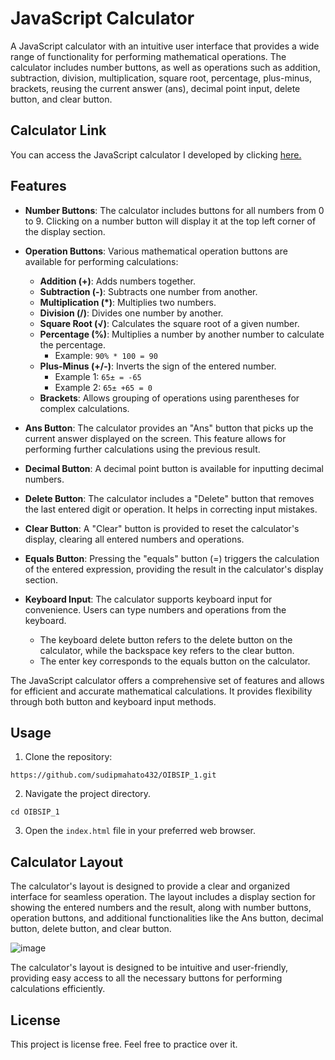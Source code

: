 # JavaScript Calculator

A JavaScript calculator with an intuitive user interface that provides a wide range of functionality for performing mathematical operations. The calculator includes number buttons, as well as operations such as addition, subtraction, division, multiplication, square root, percentage, plus-minus, brackets, reusing the current answer (ans), decimal point input, delete button, and clear button.

## Calculator Link

You can access the JavaScript calculator I developed by clicking [here.](https://sudipmahato432.github.io/OIBSIP_1/)


## Features

- **Number Buttons**: The calculator includes buttons for all numbers from 0 to 9. Clicking on a number button will display it at the top left corner of the display section.

- **Operation Buttons**: Various mathematical operation buttons are available for performing calculations:
  - **Addition (+)**: Adds numbers together.
  - **Subtraction (-)**: Subtracts one number from another.
  - **Multiplication (*)**: Multiplies two numbers.
  - **Division (/)**: Divides one number by another.
  - **Square Root (√)**: Calculates the square root of a given number.
  - **Percentage (%)**: Multiplies a number by another number to calculate the percentage.
    - Example: `90% * 100 = 90`
  - **Plus-Minus (+/-)**: Inverts the sign of the entered number.
    - Example 1: `65± = -65`
    - Example 2: `65± +65 = 0`
  - **Brackets**: Allows grouping of operations using parentheses for complex calculations.

- **Ans Button**: The calculator provides an "Ans" button that picks up the current answer displayed on the screen. This feature allows for performing further calculations using the previous result.

- **Decimal Button**: A decimal point button is available for inputting decimal numbers.

- **Delete Button**: The calculator includes a "Delete" button that removes the last entered digit or operation. It helps in correcting input mistakes.

- **Clear Button**: A "Clear" button is provided to reset the calculator's display, clearing all entered numbers and operations.

- **Equals Button**: Pressing the "equals" button (=) triggers the calculation of the entered expression, providing the result in the calculator's display section.

- **Keyboard Input**: The calculator supports keyboard input for convenience. Users can type numbers and operations from the keyboard.
    - The keyboard delete button refers to the delete button on the calculator, while the backspace key refers to the clear button.
    - The enter key corresponds to the equals button on the calculator.

The JavaScript calculator offers a comprehensive set of features and allows for efficient and accurate mathematical calculations. It provides flexibility through both button and keyboard input methods.

## Usage

1. Clone the repository:
```Git Command
https://github.com/sudipmahato432/OIBSIP_1.git
```
2. Navigate the project directory.
```
cd OIBSIP_1
```
3. Open the `index.html` file in your preferred web browser.

## Calculator Layout

The calculator's layout is designed to provide a clear and organized interface for seamless operation. The layout includes a display section for showing the entered numbers and the result, along with number buttons, operation buttons, and additional functionalities like the Ans button, decimal button, delete button, and clear button.

![image](https://github.com/sudipmahato432/OIBSIP_1/assets/80632874/66215aa6-363a-47df-b74b-159d5a3852e5)


The calculator's layout is designed to be intuitive and user-friendly, providing easy access to all the necessary buttons for performing calculations efficiently.

## License

This project is license free. Feel free to practice over it.
